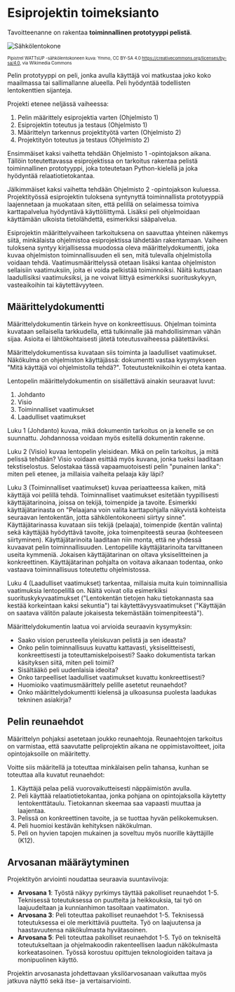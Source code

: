 # Esiprojektin toimeksianto

Tavoitteenanne on rakentaa **toiminnallinen prototyyppi pelistä**.

![Sähkölentokone](img/Pipistrel_WATTsUP_airplane.jpg)

<sub><sup>Pipistrel WATTsUP -sähkölentokoneen kuva: Ymmo, CC BY-SA 4.0 <https://creativecommons.org/licenses/by-sa/4.0>, via Wikimedia Commons</sup></sub>


Pelin prototyyppi on peli, jonka
avulla käyttäjä voi matkustaa joko koko maailmassa tai sallimallanne alueella. Peli hyödyntää
todellisten lentokenttien sijanteja.



Projekti etenee neljässä vaiheessa:

1. Pelin määrittely esiprojektia varten (Ohjelmisto 1)
2. Esiprojektin toteutus ja testaus (Ohjelmisto 1)
3. Määrittelyn tarkennus projektityötä varten (Ohjelmisto 2)
4. Projektityön toteutus ja testaus (Ohjelmisto 2)

Ensimmäiset kaksi vaihetta tehdään Ohjelmisto 1 -opintojakson aikana. Tällöin toteutettavassa esiprojektissa on tarkoitus rakentaa pelistä toiminnallinen prototyyppi, joka toteutetaan Python-kielellä ja joka hyödyntää relaatiotietokantaa.

Jälkimmäiset kaksi vaihetta tehdään Ohjelmisto 2 -opintojakson kuluessa. Projektityössä esiprojektin tuloksena syntynyttä toiminnallista prototyyppiä laajennetaan ja muokataan siten, että pelillä on selaimessa toimiva karttapalvelua hyödyntävä käyttöliittymä. Lisäksi peli ohjelmoidaan käyttämään ulkoista tietolähdettä, esimerkiksi sääpalvelua.

Esiprojektin määrittelyvaiheen tarkoituksena on saavuttaa yhteinen näkemys siitä, minkälaista ohjelmistoa esiprojektissa lähdetään rakentamaan. Vaiheen tuloksena syntyy kirjallisessa muodossa oleva määrittelydokumentti, joka kuvaa ohjelmiston toiminnallisuuden eli sen,
mitä tulevalla ohjelmistolla voidaan tehdä. Vaatimusmäärittelyssä otetaan lisäksi kantaa ohjelmiston sellaisiin
vaatimuksiin, joita ei voida pelkistää toiminnoiksi. Näitä kutsutaan laadullisiksi vaatimuksiksi, ja ne voivat liittyä esimerkiksi
suorituskykyyn, vasteaikoihin tai käytettävyyteen.


## Määrittelydokumentti

Määrittelydokumentin tärkein hyve on konkreettisuus. Ohjelman toiminta kuvataan sellaisella tarkkudella, että tulkinnalle
jää mahdollisimman vähän sijaa. Asioita ei lähtökohtaisesti jätetä toteutusvaiheessa päätettäviksi.

Määrittelydokumentissa kuvataan siis toiminta ja laadulliset vaatimukset. Näkökulma on ohjelmiston käyttäjässä: dokumentti
vastaa kysymykseen "Mitä käyttäjä voi ohjelmistolla tehdä?". Toteutustekniikoihin ei oteta kantaa.

Lentopelin määrittelydokumentin on sisällettävä ainakin seuraavat luvut:
1. Johdanto
2. Visio
3. Toiminnalliset vaatimukset
4. Laadulliset vaatimukset

Luku 1 (Johdanto) kuvaa, mikä dokumentin tarkoitus on ja kenelle se on suunnattu. Johdannossa voidaan myös esitellä dokumentin rakenne.

Luku 2 (Visio) kuvaa lentopelin yleisidean. Mikä on pelin tarkoitus, ja mitä pelissä tehdään? Visio voidaan esittää
myös kuvana, jonka tueksi laaditaan tekstiselostus. Selostakaa tässä vapaamuotoisesti pelin "punainen lanka": miten peli
etenee, ja millaisia vaiheita pelaaja käy läpi?

Luku 3 (Toiminnalliset vaatimukset) kuvaa periaatteessa kaiken, mitä käyttäjä voi pelillä tehdä. Toiminnalliset vaatimukset esitetään tyypillisesti käyttäjätarinoina, joissa on tekijä, toimenpide ja tavoite. Esimerkki käyttäjätarinasta on "Pelaajana
voin valita karttapohjalla näkyvistä kohteista seuraavan lentokentän, jotta sähkölentokoneeni siirtyy sinne". Käyttäjätarinassa kuvataan siis tekijä (pelaaja), toimenpide (kentän valinta) sekä käyttäjää hyödyttävä tavoite,
joka toimenpiteestä seuraa (kohteeseen siirtyminen). Käyttäjätarinoita laaditaan niin monta, että ne yhdessä kuvaavat pelin toiminnallisuuden. Lentopelille käyttäjätarinoita tarvittaneen useita kymmeniä. Jokaisen käyttäjätarinan on oltava yksiselitteinen ja konkreettinen. Käyttäjätarinan pohjalta on voitava aikanaan todentaa, onko vastaava toiminnallisuus toteutettu ohjelmistossa.
 
Luku 4 (Laadulliset vaatimukset) tarkentaa, millaisia muita kuin toiminnallisia vaatimuksia lentopelillä on. Näitä voivat olla esimerkiksi suorituskykyvaatimukset ("Lentokentän tietojen haku tietokannasta saa kestää korkeintaan kaksi sekuntia") tai
käytettävyysvaatimukset ("Käyttäjän on saatava välitön palaute jokaisesta tekemästään toimenpiteestä").

Määrittelydokumentin laatua voi arvioida seuraavin kysymyksin:
- Saako vision perusteella yleiskuvan pelistä ja sen ideasta?
- Onko pelin toiminnallisuus kuvattu kattavasti, yksiselitteisesti, konkreettisesti ja toteuttamiskelpoisesti? Saako dokumentista tarkan käsityksen siitä, miten peli toimii?
- Sisältääkö peli uudenlaisia ideoita?
- Onko tarpeelliset laadulliset vaatimukset kuvattu konkreettisesti?
- Huomioiko vaatimusmäärittely pelille asetetut reunaehdot?
- Onko määrittelydokumentti kielensä ja ulkoasunsa puolesta laadukas tekninen asiakirja?


## Pelin reunaehdot

Määrittelyn pohjaksi asetetaan joukko reunaehtoja. Reunaehtojen tarkoitus on varmistaa, että saavutatte peliprojektin aikana ne oppimistavoitteet, joita opintojaksoille on määritetty.

Voitte siis määritellä ja toteuttaa minkälaisen pelin tahansa, kunhan se toteuttaa alla kuvatut reunaehdot:

1. Käyttäjä pelaa peliä vuorovaikutteisesti näppäimistön avulla.
2. Peli käyttää relaatiotietokantaa, jonka pohjana on opintojaksolla käytetty lentokenttätaulu. Tietokannan skeemaa saa vapaasti muuttaa ja laajentaa.
3. Pelissä on konkreettinen tavoite, ja se tuottaa hyvän pelikokemuksen.
4. Peli huomioi kestävän kehityksen näkökulman.
5. Peli on hyvien tapojen mukainen ja soveltuu myös nuorille käyttäjille (K12).

## Arvosanan määräytyminen

Projektityön arviointi noudattaa seuraavia suuntaviivoja:

- **Arvosana 1**: Työstä näkyy pyrkimys täyttää pakolliset reunaehdot 1-5. Teknisessä toteutuksessa
on puutteita ja heikkouksia, tai työ on laajuudeltaan ja kunnianhimon tasoltaan vaatimaton.
- **Arvosana 3**: Peli toteuttaa pakolliset reunaehdot 1-5. Teknisessä toteutuksessa ei ole merkittäviä
puutteita. Työ on laajuutensa ja haastavuutensa näkökulmasta hyvätasoinen.
- **Arvosana 5**: Peli toteuttaa pakolliset reunaehdot 1-5. Työ on tekniseltä toteutukseltaan ja
ohjelmakoodin rakenteellisen laadun näkökulmasta korkeatasoinen. Työssä korostuu opittujen
teknologioiden taitava ja monipuolinen käyttö. 

Projektin arvosanasta johdettavaan yksilöarvosanaan vaikuttaa myös jatkuva näyttö sekä itse- ja vertaisarviointi.

